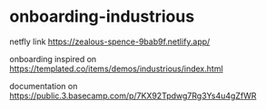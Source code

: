 # onboarding-industrious
netfly link https://zealous-spence-9bab9f.netlify.app/

onboarding inspired on https://templated.co/items/demos/industrious/index.html

documentation on https://public.3.basecamp.com/p/7KX92Tpdwg7Rg3Ys4u4gZfWR
